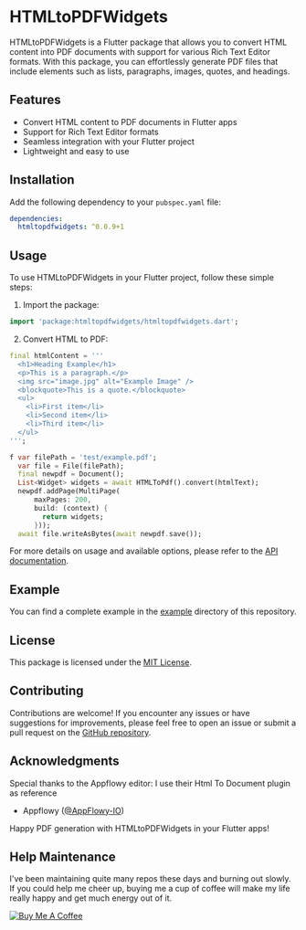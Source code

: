 # HTMLtoPDFWidgets


HTMLtoPDFWidgets is a Flutter package that allows you to convert HTML content into PDF documents with support for various Rich Text Editor formats. With this package, you can effortlessly generate PDF files that include elements such as lists, paragraphs, images, quotes, and headings.

## Features

- Convert HTML content to PDF documents in Flutter apps
- Support for Rich Text Editor formats
- Seamless integration with your Flutter project
- Lightweight and easy to use

## Installation

Add the following dependency to your `pubspec.yaml` file:

```yaml
dependencies:
  htmltopdfwidgets: ^0.0.9+1
```

## Usage

To use HTMLtoPDFWidgets in your Flutter project, follow these simple steps:

1. Import the package:

```dart
import 'package:htmltopdfwidgets/htmltopdfwidgets.dart';
```

2. Convert HTML to PDF:

```dart
final htmlContent = '''
  <h1>Heading Example</h1>
  <p>This is a paragraph.</p>
  <img src="image.jpg" alt="Example Image" />
  <blockquote>This is a quote.</blockquote>
  <ul>
    <li>First item</li>
    <li>Second item</li>
    <li>Third item</li>
  </ul>
''';

f var filePath = 'test/example.pdf';
  var file = File(filePath);
  final newpdf = Document();
  List<Widget> widgets = await HTMLToPdf().convert(htmlText);
  newpdf.addPage(MultiPage(
      maxPages: 200,
      build: (context) {
        return widgets;
      }));
  await file.writeAsBytes(await newpdf.save());
```

For more details on usage and available options, please refer to the [API documentation](https://pub.dev/documentation/htmltopdfwidgets/latest).

## Example

You can find a complete example in the [example](https://github.com/alihassan143/htmltopdfwidgets/tree/main/example) directory of this repository.

## License

This package is licensed under the [MIT License](https://github.com/alihassan143/htmltopdfwidgets/blob/main/LICENSE).

## Contributing

Contributions are welcome! If you encounter any issues or have suggestions for improvements, please feel free to open an issue or submit a pull request on the [GitHub repository](https://github.com/alihassan143/htmltopdfwidgets).

## Acknowledgments

Special thanks to the Appflowy editor:
I use their Html To Document plugin as reference

- Appflowy ([@AppFlowy-IO](https://github.com/AppFlowy-IO/appflowy-editor))



Happy PDF generation with HTMLtoPDFWidgets in your Flutter apps!

## Help Maintenance

I've been maintaining quite many repos these days and burning out slowly. If you could help me cheer up, buying me a cup of coffee will make my life really happy and get much energy out of it.

<a href="https://www.buymeacoffee.com/alihassan13" target="_blank"><img src="https://www.buymeacoffee.com/assets/img/custom_images/purple_img.png" alt="Buy Me A Coffee" style="height: auto !important;width: auto !important;" ></a>

